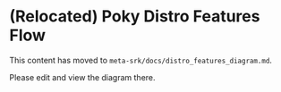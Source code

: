# (Relocated) Poky Distro Features Flow

This content has moved to `meta-srk/docs/distro_features_diagram.md`.

Please edit and view the diagram there.
